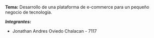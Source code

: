 **Tema:** Desarrollo de una plataforma de e-commerce para un pequeño negocio de tecnología.

_**Integrantes:**_
* Jonathan Andres Oviedo Chalacan - 7117
